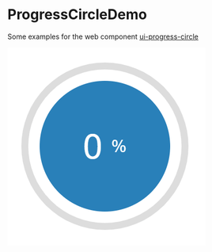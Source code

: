 # ProgressCircleDemo

Some examples for the web component [ui-progress-circle][package]

![](img/demo.gif)

[package]: https://www.npmjs.com/package/ui-progress-circle
